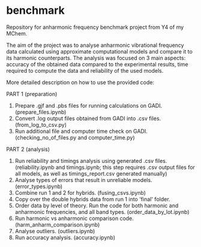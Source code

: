 # benchmark
Repository for anharmonic frequency benchmark project from Y4 of my MChem.

The aim of the project was to analyse anharmonic vibrational frequency data calculated using approximate computational models and compare it to its harmonic counterparts. The analysis was focused on 3 main aspects: accuracy of the obtained data compared to the experimental results, time required to compute the data and reliability of the used models.

More detailed description on how to use the provided code:

PART 1 (preparation)
1. Prepare .gjf and .pbs files for running calculations on GADI. (prepare_files.ipynb)
2. Convert .log output files obtained from GADI into .csv files. (from_log_to_csv.py)
3. Run additional file and computer time check on GADI. (checking_no_of_files.py and computer_time.py)

PART 2 (analysis)
1. Run reliability and timings analysis using generated .csv files. (reliability.ipynb and timings.ipynb; this step requires .csv output files for all models, as well as timings_report.csv generated manually)
3. Analyse types of errors that result in unreliable models. (error_types.ipynb)
4. Combine run 1 and 2 for hybrids. (fusing_csvs.ipynb)
5. Copy over the double hybrids data from run 1 into 'final' folder.
6. Order data by level of theory. Run the code for both harmonic and anharmonic frequencies, and all band types. (order_data_by_lot.ipynb)
7. Run harmonic vs anharmonic comparison code. (harm_anharm_comparison.ipynb)
8. Analyse outliers. (outliers.ipynb)
9. Run accuracy analysis. (accuracy.ipynb)
